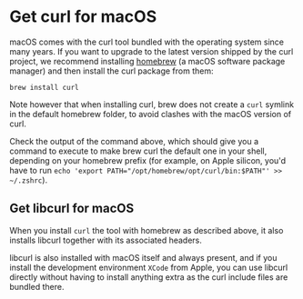 # Get curl for macOS

macOS comes with the curl tool bundled with the operating system since many
years. If you want to upgrade to the latest version shipped by the curl
project, we recommend installing [homebrew](https://brew.sh/) (a macOS
software package manager) and then install the curl package from them:

    brew install curl
    
Note however that when installing curl, brew does not create a `curl` symlink
in the default homebrew folder, to avoid clashes with the macOS version of curl.

Check the output of the command above, which should give you a command to execute
to make brew curl the default one in your shell, depending on your homebrew prefix
(for example, on Apple silicon, you'd have to run `echo 'export PATH="/opt/homebrew/opt/curl/bin:$PATH"' >> ~/.zshrc`).


## Get libcurl for macOS

When you install `curl` the tool with homebrew as described above, it also
installs libcurl together with its associated headers.

libcurl is also installed with macOS itself and always present, and if you
install the development environment `XCode` from Apple, you can use libcurl
directly without having to install anything extra as the curl include files
are bundled there.
